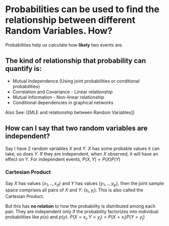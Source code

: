 # Probabilities can be used to find the relationship between different Random Variables. How?

Probabilities help us calculate how **likely** two events are. 
## The kind of relationship that probability can quantify is:
- Mutual Independence (Using joint probabilities or conditional probabilities)
- Correlation and Covariance - Linear relationship
- Mutual Information - Non-linear relationship
- Conditional dependencies in graphical networks 

Also See:
	[[MLE and relationship between Random Variables]]

## How can I say that two random variables are independent?
Say I have 2 random variables $X$ and $Y$.
$X$ has some probable values it can take, so does $Y$. 
If they are independent, when $X$ observed, it will have an effect on $Y$. 
For independent events, $P(X,Y) = P(X)P(Y)$ 
### Cartesian Product
Say $X$ has values $\{x_1, .., x_d\}$ and $Y$ has values $\{y_1, .., y_p\}$, then the joint sample space comprises all pairs of $X$ and $Y$: $(x_i,y_i)$. This is also called the Cartesian Product. 

But this has **no relation** to how the probability is distributed among each pair. They are independent only if the probability factorizes into individual probabilities like $p(x)$ and $p(y)$.
$P(X=x_i​,Y=y_j​)=P(X=x_i​)P(Y=y_j​)$
